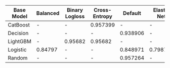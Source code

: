 | Base Model     | Balanced | Binary Logloss | Cross-Entropy | Default  | Elastic Net | Entropy  | L1 Penalty | Logloss  |
|----------------|----------|----------------|---------------|----------|-------------|----------|------------|----------|
| CatBoost       | -        | -              | 0.957399      | -        | -           | -        | -          | 0.956634 |
| Decision       | -        | -              | -             | 0.938906 | -           | 0.940541 | -          | 0.940541 |
| LightGBM       | -        | 0.95682        | 0.95682       | -        | -           | -        | -          | -        |
| Logistic       | 0.84797  | -              | -             | 0.848971 | 0.798711    | -        | 0.857288   | -        |
| Random         | -        | -              | -             | 0.957264 | -           | 0.956575 | -          | 0.956575 |
